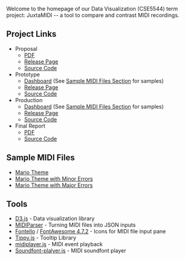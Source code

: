 Welcome to the homepage of our Data Visualization (CSE5544) term project:
JuxtaMIDI -- a tool to compare and contrast MIDI recordings.

## Project Links

- Proposal
  - [PDF][2]
  - [Release Page][1]
  - [Source Code][14]
- Prototype
  - [Dashboard][3] (See [Sample MIDI Files Section][21] for samples)
  - [Release Page][5]
  - [Source Code][15]
- Production
  - [Dashboard][4] (See [Sample MIDI Files Section][21] for samples)
  - [Release Page][22]
  - [Source Code][17]
- Final Report
  - [PDF][6]
  - [Source Code][16]
  
## Sample MIDI Files

- [Mario Theme][18]
- [Mario Theme with Minor Errors][19]
- [Mario Theme with Major Errors][20]

## Tools

- [D3.js][7] - Data visualization library
- [MIDIParser][8] - Turning MIDI files into JSON inputs
- [Fontello][9] / [FontAwesome 4.7.2][10] - Icons for MIDI file input pane
- [Tippy.js][11] - Tooltip Library
- [midiplayer.js][12] - MIDI event playback
- [Soundfont-plalyer.js][13] - MIDI soundfont player

[1]: https://github.com/jrg94/data-viz-term-project/releases/tag/v1.0.0
[2]: docs/proposal.pdf
[3]: prototype/dashboard.html
[4]: midiviz/dashboard.html
[5]: https://github.com/jrg94/data-viz-term-project/releases/tag/v1.1.0
[6]: docs/report.pdf
[7]: https://d3js.org/
[8]: https://github.com/colxi/midi-parser-js
[9]: http://fontello.com/
[10]: https://fontawesome.com/v4.7.0/
[11]: https://atomiks.github.io/tippyjs/
[12]: https://github.com/grimmdude/MidiPlayerJS
[13]: https://github.com/danigb/soundfont-player
[14]: https://github.com/jrg94/JuxtaMIDI/tree/master/docs/proposal
[15]: https://github.com/jrg94/JuxtaMIDI/tree/master/prototype
[16]: https://github.com/jrg94/JuxtaMIDI/tree/master/docs/report
[17]: https://github.com/jrg94/JuxtaMIDI/tree/master/midiviz
[18]: data/Mario.mid
[19]: data/Mario-Few.mid
[20]: data/Mario-Shift.mid
[21]: #sample-midi-files
[22]: https://github.com/jrg94/JuxtaMIDI/releases/tag/v1.3.0
